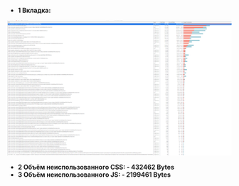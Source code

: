 - __1 Вкладка:__

![Alt text](./images/14.png)

- __2 Объём неиспользованного CSS: - 432462 Bytes__
- __3 Объём неиспользованного JS: - 2199461 Bytes__